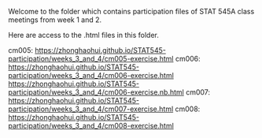 Welcome to the folder which contains participation files of STAT 545A class meetings from week 1 and 2.

Here are access to the .html files in this folder.

cm005:  https://zhonghaohui.github.io/STAT545-participation/weeks_3_and_4/cm005-exercise.html
cm006:  https://zhonghaohui.github.io/STAT545-participation/weeks_3_and_4/cm006-exercise.html
        https://zhonghaohui.github.io/STAT545-participation/weeks_3_and_4/cm006-exercise.nb.html
cm007:  https://zhonghaohui.github.io/STAT545-participation/weeks_3_and_4/cm007-exercise.html
cm008:  https://zhonghaohui.github.io/STAT545-participation/weeks_3_and_4/cm008-exercise.html
